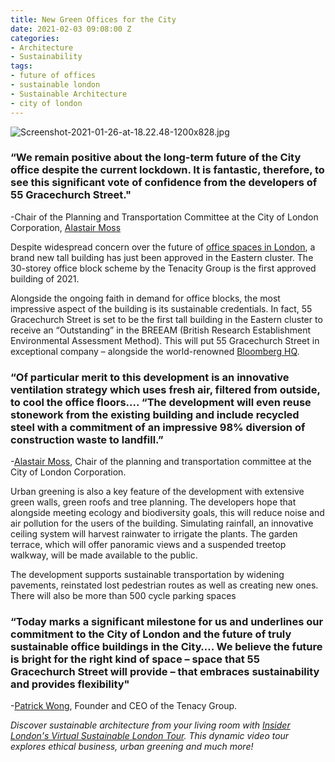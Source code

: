 ```yaml
---
title: New Green Offices for the City
date: 2021-02-03 09:08:00 Z
categories:
- Architecture
- Sustainability
tags:
- future of offices
- sustainable london
- Sustainable Architecture
- city of london
---
```


![Screenshot-2021-01-26-at-18.22.48-1200x828.jpg](/uploads/Screenshot-2021-01-26-at-18.22.48-1200x828.jpg)

### “We remain positive about the long-term future of the City office despite the current lockdown. It is fantastic, therefore, to see this significant vote of confidence from the developers of 55 Gracechurch Street." 
-Chair of the Planning and Transportation Committee at the City of London Corporation, [Alastair Moss](https://www.cityam.com/new-tall-building-at-55-gracechurch-street-approved-as-developers-embrace-post-pandemic-office-trends/) 

Despite widespread concern over the future of [office spaces in London](https://www.insiderlondon.com/blog/the-future-of-londons-business-districts/), a brand new tall building has just been approved in the Eastern cluster. The 30-storey office block scheme by the Tenacity Group is the first approved building of 2021.

Alongside the ongoing faith in demand for office blocks, the most impressive aspect of the building is its sustainable credentials. In fact, 55 Gracechurch Street is set to be the first tall building in the Eastern cluster to receive an “Outstanding” in the BREEAM (British Research Establishment Environmental Assessment Method). This will put 55 Gracechurch Street in exceptional company – alongside the world-renowned [Bloomberg HQ](https://www.insiderlondon.com/blog/bloomberg-london/). 

### “Of particular merit to this development is an innovative ventilation strategy which uses fresh air, filtered from outside, to cool the office floors…. “The development will even reuse stonework from the existing building and include recycled steel with a commitment of an impressive 98% diversion of construction waste to landfill.”
-[Alastair Moss](https://www.pbctoday.co.uk/news/planning-construction-news/office-development-london/88140/), Chair of the planning and transportation committee at the City of London Corporation.

Urban greening is also a key feature of the development with extensive green walls, green roofs and tree planning. The developers hope that alongside meeting ecology and biodiversity goals, this will reduce noise and air pollution for the users of the building. Simulating rainfall, an innovative ceiling system will harvest rainwater to irrigate the plants. The garden terrace, which will offer panoramic views and a suspended treetop walkway, will be made available to the public.

The development supports sustainable transportation by widening pavements, reinstated lost pedestrian routes as well as creating new ones. There will also be more than 500 cycle parking spaces

### “Today marks a significant milestone for us and underlines our commitment to the City of London and the future of truly sustainable office buildings in the City…. We believe the future is bright for the right kind of space – space that 55 Gracechurch Street will provide – that embraces sustainability and provides flexibility" 
-[Patrick Wong](https://www.constructionenquirer.com/2021/01/26/green-light-for-city-of-london-office-tower/), Founder and CEO of the Tenacy Group. 


*Discover sustainable architecture from your living room with [Insider London's Virtual Sustainable London Tour](https://www.insiderlondon.com/online-education/virtual-tours/#virtual-london-sustainability-tour). This dynamic video tour explores ethical business, urban greening and much more!*